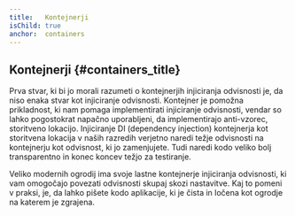 ```yaml
---
title:   Kontejnerji
isChild: true
anchor:  containers
---
```


## Kontejnerji {#containers_title}

Prva stvar, ki bi jo morali razumeti o kontejnerjih injiciranja odvisnosti je, da niso enaka stvar kot injiciranje
odvisnosti. Kontejner je pomožna prikladnost, ki nam pomaga implementirati injiciranje odvisnosti, vendar so lahko pogostokrat
napačno uporabljeni, da implementirajo anti-vzorec, storitveno lokacijo. Injiciranje DI (dependency injection) kontejnerja kot storitvena lokacija v naših razredih verjetno
naredi težje odvisnosti na kontejnerju kot odvisnost, ki jo zamenjujete. Tudi naredi kodo veliko bolj transparentno
in konec koncev težjo za testiranje.

Veliko modernih ogrodij ima svoje lastne kontejnerje injiciranja odvisnosti, ki vam omogočajo povezati odvisnosti skupaj skozi nastavitve.
Kaj to pomeni v praksi, je, da lahko pišete kodo aplikacije, ki je čista in ločena kot ogrodje na katerem je zgrajena.
